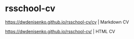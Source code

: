 # rsschool-cv

https://dwdenisenko.github.io/rsschool-cv/cv | Markdown CV

https://dwdenisenko.github.io/rsschool-cv/ | HTML CV
